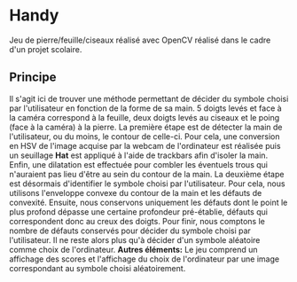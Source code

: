 # Handy
Jeu de pierre/feuille/ciseaux réalisé avec OpenCV réalisé dans le cadre d'un projet scolaire.

## Principe

Il s'agit ici de trouver une méthode permettant de décider du symbole choisi par l'utilisateur en fonction de la forme de sa main. 5 doigts levés et face à la caméra correspond à la feuille, deux doigts levés au ciseaux et le poing (face à la caméra) à la pierre. La première étape est de détecter la main de l'utilisateur, ou du moins, le contour de celle-ci. Pour cela, une conversion en HSV de l'image acquise par la webcam de l'ordinateur est réalisée puis un seuillage **Hat** est appliqué à l'aide de trackbars afin d'isoler la main. Enfin, une dilatation est effectuée pour combler les éventuels trous qui n'auraient pas lieu d'être au sein du contour de la main. La deuxième étape est désormais d'identifier le symbole choisi par l'utilisateur. Pour cela, nous utilisons l'enveloppe convexe du contour de la main et les défauts de convexité. Ensuite, nous conservons uniquement les défauts dont le point le plus profond dépasse une certaine profondeur pré-établie, défauts qui correspondent donc au creux des doigts. Pour finir, nous comptons le nombre de défauts conservés pour décider du symbole choisi par l'utilisateur. Il ne reste alors plus qu'à décider d'un symbole aléatoire comme choix de l'ordinateur.
**Autres éléments:** Le jeu comprend un affichage des scores et l'affichage du choix de l'ordinateur par une image correspondant au symbole choisi aléatoirement.




